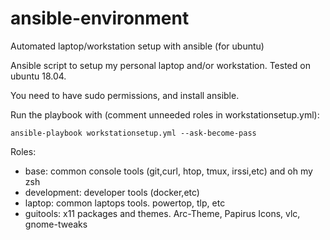 # ansible-environment
Automated laptop/workstation setup with ansible (for ubuntu)

Ansible script to setup my personal laptop and/or workstation. Tested on ubuntu 18.04.

You need to have sudo permissions, and install ansible.

Run the playbook with (comment unneeded roles in workstationsetup.yml):


    ansible-playbook workstationsetup.yml --ask-become-pass

Roles:

- base: common console tools (git,curl, htop, tmux, irssi,etc) and oh my zsh
- development: developer tools (docker,etc)
- laptop: common laptops tools. powertop, tlp, etc
- guitools: x11 packages and themes. Arc-Theme, Papirus Icons, vlc, gnome-tweaks

